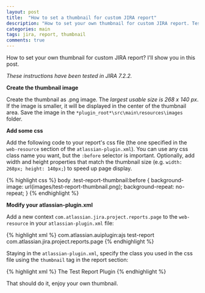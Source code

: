```yaml
---
layout: post
title:  "How to set a thumbnail for custom JIRA report"
description: "How to set your own thumbnail for custom JIRA report. Tested in JIRA 7."
categories: main
tags: jira, report, thumbnail
comments: true
---
```


How to set your own thumbnail for custom JIRA report? I'll show you in this post.

*These instructions have been tested in JIRA 7.2.2.*

__Create the thumbnail image__

Create the thumbnail as .png image. The _largest usable size is 268 x 140 px_. If the image is smaller, it will be displayed in the center of the thumbnail area. Save the image in the `*plugin_root*\src\main\resources\images` folder.

__Add some css__

Add the following code to your report's css file (the one specified in the `web-resource` section of the `atlassian-plugin.xml`). You can use any css class name you want, but the `:before` selector is important.
Optionally, add width and height properties that match the thumbnail size (e.g. `width: 268px; height: 140px;`) to speed up page display.

{% highlight css %}
body .test-report-thumbnail:before {
  background-image: url(images/test-report-thumbnail.png);
  background-repeat: no-repeat;
}
{% endhighlight %}

__Modify your atlassian-plugin.xml__

Add a new context `com.atlassian.jira.project.reports.page` to the `web-resource` in your `atlassian-plugin.xml` file:

{% highlight xml %}
  <web-resource key="test-report-resources" name="test-report Web Resources">
    <dependency>com.atlassian.auiplugin:ajs</dependency>
    <resource type="download" name="test-report.css" location="/css/test-report.css"/>
    <resource type="download" name="test-report.js" location="/js/test-report.js"/>
    <resource type="download" name="images/" location="/images"/>
    <context>test-report</context>
    <context>com.atlassian.jira.project.reports.page</context> <!-- added context -->
  </web-resource>
{% endhighlight %}

Staying in the `atlassian-plugin.xml`, specify the class you used in the css file using the `thumbnail` tag in the report section:

{% highlight xml %}
  <report name="Test Report" i18n-name-key="test-report.name" key="test-report" class="com.example.jira.testreport.TestReport">
    <description key="test-report.description">The Test Report Plugin</description>
    <resource name="view" type="velocity" location="/templates/reports/test-report/view.vm"/>
    <resource name="i18n" type="i18n" location="TestReport"/>
    <label key="test-report.label"></label>
    <thumbnail cssClass="test-report-thumbnail" /> <!-- added thumbnail css class -->
  </report>
{% endhighlight %}

That should do it, enjoy your own thumbnail.